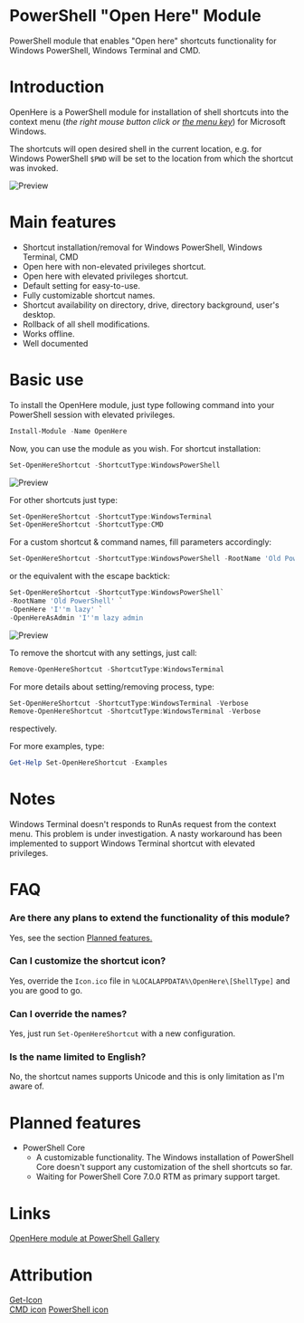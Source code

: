 # PowerShell "Open Here" Module
PowerShell module that enables "Open here" shortcuts functionality for Windows PowerShell, Windows Terminal and CMD.

# Introduction
OpenHere is a PowerShell module for installation of shell shortcuts into the context menu (_the right mouse button click or [the menu key](https://en.wikipedia.org/wiki/Menu_key)_) for Microsoft Windows.

The shortcuts will open desired shell in the current location, e.g. for Windows PowerShell `$PWD` will be set to the location from which the shortcut was invoked.

![Preview](https://github.com/KUTlime/PowerShell-Open-Here-Module/raw/master/assets/Overview.png)


# Main features
- Shortcut installation/removal for Windows PowerShell, Windows Terminal, CMD
- Open here with non-elevated privileges shortcut.
- Open here with elevated privileges shortcut.
- Default setting for easy-to-use.
- Fully customizable shortcut names.
- Shortcut availability on directory, drive, directory background, user's desktop.
- Rollback of all shell modifications.
- Works offline.
- Well documented

# Basic use
To install the OpenHere module, just type following command into your PowerShell session with elevated privileges.

```powershell
Install-Module -Name OpenHere
```

Now, you can use the module as you wish. For shortcut installation:
```powershell
Set-OpenHereShortcut -ShortcutType:WindowsPowerShell
```
![Preview](https://raw.githubusercontent.com/KUTlime/PowerShell-Open-Here-Module/master/assets/Default.png)

For other shortcuts just type:
```powershell
Set-OpenHereShortcut -ShortcutType:WindowsTerminal
Set-OpenHereShortcut -ShortcutType:CMD
```

For a custom shortcut & command names, fill parameters accordingly:
```powershell
Set-OpenHereShortcut -ShortcutType:WindowsPowerShell -RootName 'Old PowerShell' -OpenHere 'I''m lazy' -OpenHereAsAdmin 'I''m lazy admin`
```

or the equivalent with the escape backtick:
```powershell
Set-OpenHereShortcut -ShortcutType:WindowsPowerShell`
-RootName 'Old PowerShell' `
-OpenHere 'I''m lazy' `
-OpenHereAsAdmin 'I''m lazy admin
```

![Preview](https://raw.githubusercontent.com/KUTlime/PowerShell-Open-Here-Module/master/assets/Custom.png)

To remove the shortcut with any settings, just call:
```powershell
Remove-OpenHereShortcut -ShortcutType:WindowsTerminal
```

For more details about setting/removing process, type:
```powershell
Set-OpenHereShortcut -ShortcutType:WindowsTerminal -Verbose
Remove-OpenHereShortcut -ShortcutType:WindowsTerminal -Verbose
```
respectively. 

For more examples, type: 
```powershell
Get-Help Set-OpenHereShortcut -Examples
```

# Notes
Windows Terminal doesn't responds to RunAs request from the context menu. This problem is under investigation. A nasty workaround has been implemented to support Windows Terminal shortcut with elevated privileges. 

# FAQ
### Are there any plans to extend the functionality of this module?
Yes, see the section [Planned features.](https://github.com/KUTlime/PowerShell-Open-Here-Module#Planned-features)

### Can I customize the shortcut icon?
Yes, override the `Icon.ico` file in `%LOCALAPPDATA%\OpenHere\[ShellType]` and you are good to go.

### Can I override the names?
Yes, just run `Set-OpenHereShortcut` with a new configuration.

### Is the name limited to English?
No, the shortcut names supports Unicode and this is only limitation as I'm aware of.

# Planned features
* PowerShell Core
  * A customizable functionality. The Windows installation of PowerShell Core doesn't support any customization of the shell shortcuts so far.
  * Waiting for PowerShell Core 7.0.0 RTM as primary support target.

# Links
[OpenHere module at PowerShell Gallery](https://www.powershellgallery.com/packages/OpenHere)

# Attribution
[Get-Icon](https://github.com/Duffney/PowerShell/blob/master/FileSystems/Get-Icon.ps1)<br>
[CMD icon](https://www.iconfinder.com/icons/16824/cmd_icon)
[PowerShell icon](https://www.freeiconspng.com/downloadimg/17194)
